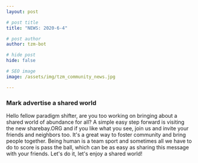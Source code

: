```yaml
---
layout: post

# post title
title: "NEWS: 2020-6-4"

# post author
author: tzm-bot

# hide post
hide: false

# SEO image
image: /assets/img/tzm_community_news.jpg

---
```


### Mark advertise a shared world

Hello fellow paradigm shifter, are you too working on bringing about a shared world of abundance for all? A simple easy step forward is visiting the new sharebay.ORG and if you like what you see, join us and invite your friends and neighbors too. It's a great way to foster community and bring people together. Being human is a team sport and sometimes all we have to do to score is pass the ball, which can be as easy as sharing this message with your friends. Let's do it, let's enjoy a shared world!  


